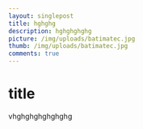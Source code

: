 ```yaml
---
layout: singlepost
title: hghghg
description: hghghghghg
picture: /img/uploads/batimatec.jpg
thumb: /img/uploads/batimatec.jpg
comments: true
---
```

# title 
vhghghghghghghg

